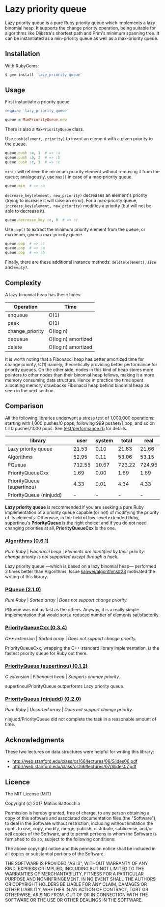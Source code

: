# Lazy priority queue

Lazy priority queue is a pure Ruby priority queue which implements a lazy binomial heap.
It supports the change priority operation, being suitable for algorithms like Dijkstra's shortest path and Prim's minimum spanning tree.
It can be instantiated as a min-priority queue as well as a max-priority queue.

## Installation

With RubyGems:

```bash
$ gem install 'lazy_priority_queue'
```

## Usage

First instantiate a priority queue.

```ruby
require 'lazy_priority_queue'

queue = MinPriorityQueue.new
```

There is also a `MaxPriorityQueue` class.

Use `push(element, priority)` to insert an element with a given priority to the queue.

```ruby
queue.push :a, 1  # => :a
queue.push :b, 2  # => :b
queue.push :c, 3  # => :c
```

`min()` will retrieve the minimum priority element without removing it from the queue;
analogously, use `max()` in case of a max-priority queue.

```ruby
queue.min  # => :a
```

`decrease_key(element, new_priority)` decreases an element's priority (trying to increase it will raise
an error). For a max-priority queue, `increase_key(element, new_priority)` modifies a priority (but will
not be able to decrease it).

```ruby
queue.decrease_key :c, 0  # => :c
```

Use `pop()` to extract the minimum priority element from the queue; or maximum, given a max-priority
queue.

```ruby
queue.pop  # => :c
queue.pop  # => :a
queue.pop  # => :b
```

Finally, there are these additional instance methods: `delete(element)`, `size` and `empty?`.

## Complexity

A lazy binomial heap has these times:

Operation | Time
--------- | ----
enqueue | O(1)
peek | O(1)
change_priority | O(log n)
dequeue | O(log n) amortized
delete | O(log n) amortized

It is worth noting that a Fibonacci heap has better amortized time for change priority, O(1) namely, theoretically providing better performance for priority queues.
On the other side, nodes in this kind of heap stores more pointers to other nodes than their binomial heap fellows, making it a more memory consuming data structure.
Hence in practice the time spent allocating memory drawbacks Fibonacci heap behind binomial heap as seen in the next section.

## Comparison

All the following libraries underwent a stress test of 1,000,000 operations: starting with 1,000 pushes/0 pops, following 999 pushes/1 pop, and so on till 0 pushes/1000 pops.
See [test/performance.rb](blob/master/test/performance.rb) for details.

library | user | system | total | real
------- | ---- | -----  | ----- | ----
Lazy priority queue | 21.53 | 0.10 | 21.63 | 21.66
Algorithms | 52.95 | 0.11 | 53.06 | 53.15
PQueue | 712.55 | 10.67 | 723.22 | 724.96
PriorityQueueCxx | 1.69 | 0.00 | 1.69 | 1.69
PriorityQueue (supertinou) | 4.33 | 0.01 | 4.34 | 4.33
PriorityQueue (ninjudd) | - | - | - | - |

**Lazy priority queue** is recommended if you are seeking a pure Ruby implementation of a priority queue capable (or not) of
modifying the priority of its elements. Otherwise, in the field of low-level extended Ruby, supertinou's **PriorityQueue**
is the right choice; and if you do not need changing priorities at all, **PriorityQueueCxx** is the one.

### [Algorithms (0.6.1)](https://github.com/kanwei/algorithms)

*Pure Ruby* | *Fibonacci heap* | *Elements are identified by their priority: change priority is not supported except through a hack.*

Lazy priority queue —which is based on a lazy binomial heap— performed 2 times better than Algorithms.
Issue [kanwei/algorithms#23](https://github.com/kanwei/algorithms/issues/23) motivated the writing of this library.


### [PQueue (2.1.0)](https://github.com/rubyworks/pqueue)

*Pure Ruby* | *Sorted array* | *Does not support change priority.*

PQueue was not as fast as the others. Anyway, it is a really simple implementation
that would sort a reduced number of elements satisfactorily.


### [PriorityQueueCxx (0.3.4)](https://github.com/boborbt/priority_queue_cxx)

*C++ extension* | *Sorted array* | *Does not support change priority.*

PriorityQueueCxx, wrapping the C++ standard library implementation,
is the fastest priority queue for Ruby out there.


### [PriorityQueue (supertinou) (0.1.2)](https://github.com/supertinou/priority-queue)

*C extension* | *Fibonacci heap* | *Supports change priority.*

supertinou/PriorityQueue outperforms Lazy priority queue.


### [PriorityQueue (ninjudd) (0.2.0)](https://github.com/ninjudd/priority_queue)

*Pure Ruby* | *Unsorted array* | *Does not support change priority.*

ninjudd/PriorityQueue did not complete the task in a reasonable amount of time.


## Acknowledgments

These two lectures on data structures were helpful for writing this library:
* http://web.stanford.edu/class/cs166/lectures/06/Slides06.pdf
* http://web.stanford.edu/class/cs166/lectures/07/Slides07.pdf

## Licence

The MIT License (MIT)

Copyright (c) 2017 Matías Battocchia

Permission is hereby granted, free of charge, to any person obtaining a copy
of this software and associated documentation files (the "Software"), to deal
in the Software without restriction, including without limitation the rights
to use, copy, modify, merge, publish, distribute, sublicense, and/or sell
copies of the Software, and to permit persons to whom the Software is
furnished to do so, subject to the following conditions:

The above copyright notice and this permission notice shall be included in all
copies or substantial portions of the Software.

THE SOFTWARE IS PROVIDED "AS IS", WITHOUT WARRANTY OF ANY KIND, EXPRESS OR
IMPLIED, INCLUDING BUT NOT LIMITED TO THE WARRANTIES OF MERCHANTABILITY,
FITNESS FOR A PARTICULAR PURPOSE AND NONINFRINGEMENT. IN NO EVENT SHALL THE
AUTHORS OR COPYRIGHT HOLDERS BE LIABLE FOR ANY CLAIM, DAMAGES OR OTHER
LIABILITY, WHETHER IN AN ACTION OF CONTRACT, TORT OR OTHERWISE, ARISING FROM,
OUT OF OR IN CONNECTION WITH THE SOFTWARE OR THE USE OR OTHER DEALINGS IN THE
SOFTWARE.
